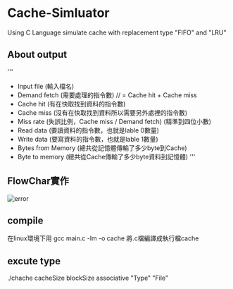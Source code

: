 # Cache-Simluator
Using C Language simulate cache with replacement type "FIFO" and "LRU"

## About output
'''
* Input file (輸入檔名)
* Demand fetch (需要處理的指令數) // = Cache hit + Cache miss
* Cache hit (有在快取找到資料的指令數)
* Cache miss (沒有在快取找到資料所以需要另外處裡的指令數)  
* Miss rate (失誤比例，Cache miss / Demand fetch) (精準到四位小數)
* Read data (要讀資料的指令數，也就是lable 0數量)
* Write data (要寫資料的指令數，也就是lable 1數量)
* Bytes from Memory (總共從記憶體傳輸了多少byte到Cache)
* Byte to memory (總共從Cache傳輸了多少byte資料到記憶體)
'''

## FlowChar實作
![error]( https://images2017.cnblogs.com/blog/841412/201712/841412-20171218152527584-372058249.png "FlowChar")
## compile 
在linux環境下用 gcc main.c -lm -o cache 將.c檔編譯成執行檔cache

## excute type
./chache cacheSize blockSize associative "Type" "File"

